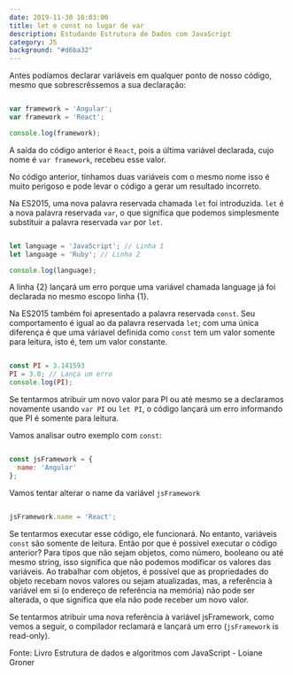 ```yaml
---
date: 2019-11-30 16:03:00
title: let e const no lugar de var
description: Estudando Estrutura de Dados com JavaScript
category: JS
background: "#d6ba32"
---
```


Antes podíamos declarar variáveis em qualquer ponto de nosso código,
mesmo que sobrescrêssemos a sua declaração:

```js

var framework = 'Angular';
var framework = 'React';

console.log(framework);

```

A saída do código anterior é `React`, pois a última variável declarada, cujo nome é `var framework`, recebeu esse valor. 

No código anterior, tínhamos duas variáveis com o mesmo nome isso é muito perigoso e pode levar o código a gerar um resultado incorreto.

Na ES2015, uma nova palavra reservada chamada `let` foi introduzida. `let` é a nova palavra reservada `var`, o que significa que podemos simplesmente substituir a palavra reservada `var` por `let`.

```js

let language = 'JavaScript'; // Linha 1
let language = 'Ruby'; // Linha 2

console.log(language);

```

A linha {2} lançará um erro porque uma variável chamada language já foi declarada no mesmo escopo linha {1}. 

Na ES2015 também foi apresentado a palavra reservada `const`. Seu comportamento é igual ao da palavra reservada `let`; com uma única diferença é que uma váriavel definida como `const` tem um valor somente para leitura, isto é, tem um valor constante.

```js

const PI = 3.141593
PI = 3.0; // Lança um erro
console.log(PI);

```

Se tentarmos atribuir um novo valor para PI ou até mesmo se a declaramos novamente usando `var PI` ou `let PI`, o código lançará um erro informando que PI é somente para leitura.

Vamos analisar outro exemplo com `const`:

```js

const jsFramework = {
  name: 'Angular'
};

```

Vamos tentar alterar o name da variável `jsFramework`

```js

jsFramework.name = 'React';

```

Se tentarmos executar esse código, ele funcionará. No entanto, variáveis `const` são somente de leitura. Então por que é possivel executar o código anterior? Para tipos que não sejam objetos, como número, booleano ou até mesmo string, isso significa que não podemos modificar os valores das variáveis. Ao trabalhar com objetos, é possível que as propriedades do objeto recebam novos valores ou sejam atualizadas, mas, a referência à variável em si (o endereço de referência na memória) não pode ser alterada, o que significa que ela não pode receber um novo valor.

Se tentarmos atribuir uma nova referência à variável jsFramework, como vemos a seguir, o compilador reclamará e lançará um erro (`jsFramework` is read-only).

Fonte: Livro Estrutura de dados e algoritmos com JavaScript - Loiane Groner